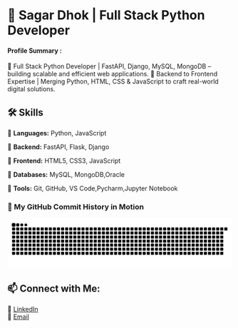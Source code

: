 # 🚀 Sagar Dhok | Full Stack Python Developer  

#### Profile Summary : 
🔧 Full Stack Python Developer | FastAPI, Django, MySQL, MongoDB – building scalable and efficient web applications.
🧠 Backend to Frontend Expertise | Merging Python, HTML, CSS & JavaScript to craft real-world digital solutions.

## 🛠 Skills

🔹 **Languages:** Python, JavaScript

🔹 **Backend:** FastAPI, Flask, Django

🔹 **Frontend:** HTML5, CSS3, JavaScript

🔹 **Databases:** MySQL, MongoDB,Oracle

🔹 **Tools:** Git, GitHub, VS Code,Pycharm,Jupyter Notebook



<h3>🔹 My GitHub Commit History in Motion</h2>
<picture>
  <source media="(prefers-color-scheme: dark)" srcset="https://raw.githubusercontent.com/SagarDhok/SagarDhok/output/github-snake-dark.svg" />
  <source media="(prefers-color-scheme: light)" srcset="https://raw.githubusercontent.com/SagarDhok/SagarDhok/output/github-snake.svg" />
  <img alt="github-snake" src="https://raw.githubusercontent.com/SagarDhok/SagarDhok/output/github-snake.svg" />
</picture>



## 📫 Connect with Me:
🔗 [LinkedIn](https://www.linkedin.com/in/sagardhok/)  
📩 [Email](sdhok041@gmail.com)  




